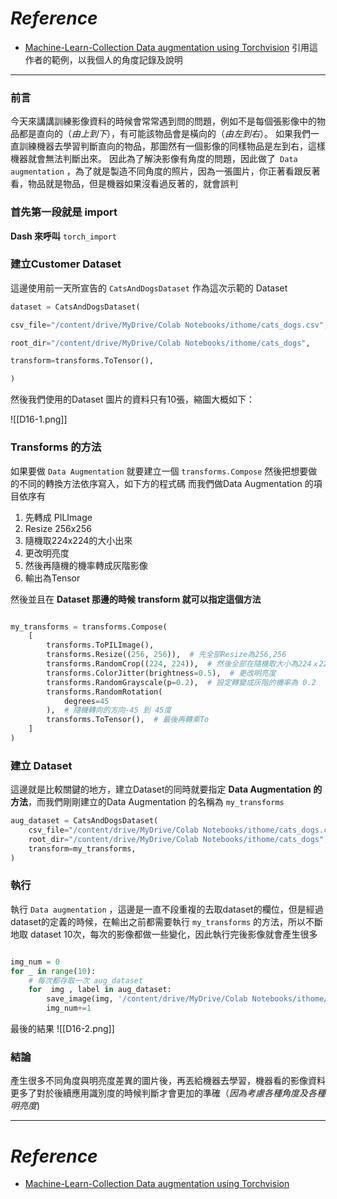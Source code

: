 # *Reference*

- [Machine-Learn-Collection Data augmentation using Torchvision](https://github.com/aladdinpersson/Machine-Learning-Collection/blob/master/ML/Pytorch/Basics/pytorch_transforms.py)
引用這作者的範例，以我個人的角度記錄及說明
-------------

### 前言
今天來講講訓練影像資料的時候會常常遇到問的問題，例如不是每個張影像中的物品都是直向的（*由上到下*），有可能該物品會是橫向的（*由左到右*）。
如果我們一直訓練機器去學習判斷直向的物品，那圖然有一個影像的同樣物品是左到右，這樣機器就會無法判斷出來。
因此為了解決影像有角度的問題，因此做了` Data augmentation` ，為了就是製造不同角度的照片，因為一張圖片，你正著看跟反著看，物品就是物品，但是機器如果沒看過反著的，就會誤判

### 首先第一段就是 import 

**Dash 來呼叫** `torch_import`



### 建立Customer Dataset
這邊使用前一天所宣告的 `CatsAndDogsDataset` 作為這次示範的 Dataset 

```Python
dataset = CatsAndDogsDataset(

csv_file="/content/drive/MyDrive/Colab Notebooks/ithome/cats_dogs.csv",

root_dir="/content/drive/MyDrive/Colab Notebooks/ithome/cats_dogs",

transform=transforms.ToTensor(),

)
```

然後我們使用的Dataset 圖片的資料只有10張，縮圖大概如下：

![[D16-1.png]]

###  Transforms 的方法

如果要做 `Data Augmentation` 就要建立一個 `transforms.Compose` 然後把想要做的不同的轉換方法依序寫入，如下方的程式碼
而我們做Data Augmentation 的項目依序有
1. 先轉成 PILImage
2. Resize 256x256
3. 隨機取224x224的大小出來
4. 更改明亮度
5. 然後再隨機的機率轉成灰階影像
6. 輸出為Tensor

然後並且在 **Dataset 那邊的時候 transform 就可以指定這個方法**

```Python

my_transforms = transforms.Compose(
    [   
        transforms.ToPILImage(),
        transforms.Resize((256, 256)),  # 先全部Resize為256,256
        transforms.RandomCrop((224, 224)),  # 然後全部在隨機取大小為224ｘ224的烏來
        transforms.ColorJitter(brightness=0.5),  # 更改明亮度
        transforms.RandomGrayscale(p=0.2),  # 設定轉變成灰階的機率為 0.2
        transforms.RandomRotation(
            degrees=45
        ),  # 隨機轉向的方向-45 到 45度
        transforms.ToTensor(),  # 最後再轉乘To
    ]
)
```

### 建立 Dataset
這邊就是比較關鍵的地方，建立Dataset的同時就要指定 **Data Augmentation 的方法**，而我們剛剛建立的Data Augmentation 的名稱為 `my_transforms`
```Python
aug_dataset = CatsAndDogsDataset(
    csv_file="/content/drive/MyDrive/Colab Notebooks/ithome/cats_dogs.csv",
    root_dir="/content/drive/MyDrive/Colab Notebooks/ithome/cats_dogs",
    transform=my_transforms,
)
```

### 執行

執行 `Data augmentation` ，這邊是一直不段重複的去取dataset的欄位，但是經過dataset的定義的時候，在輸出之前都需要執行 `my_transforms` 的方法，所以不斷地取 dataset 10次，每次的影像都做一些變化，因此執行完後影像就會產生很多
```Python

img_num = 0
for _ in range(10):
	# 每次都存取一次 aug_dataset
    for  img , label in aug_dataset:
        save_image(img, '/content/drive/MyDrive/Colab Notebooks/ithome/aug_cats_dogs/aug_'+str(img_num)+'.png')
        img_num+=1
```



最後的結果
![[D16-2.png]]

### 結論

產生很多不同角度與明亮度差異的圖片後，再丟給機器去學習，機器看的影像資料更多了對於後續應用識別度的時候判斷才會更加的準確（*因為考慮各種角度及各種明亮度*)

----------
# *Reference*

- [Machine-Learn-Collection Data augmentation using Torchvision](https://github.com/aladdinpersson/Machine-Learning-Collection/blob/master/ML/Pytorch/Basics/pytorch_transforms.py)